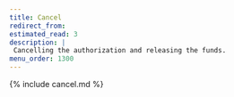 ```yaml
---
title: Cancel
redirect_from:
estimated_read: 3
description: |
 Cancelling the authorization and releasing the funds.
menu_order: 1300
---
```


{% include cancel.md %}

